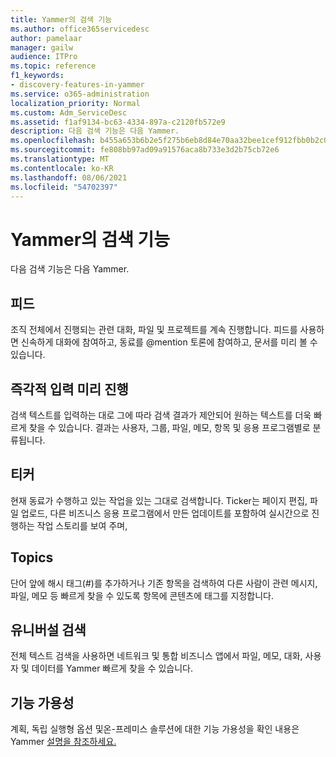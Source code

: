 ```yaml
---
title: Yammer의 검색 기능
ms.author: office365servicedesc
author: pamelaar
manager: gailw
audience: ITPro
ms.topic: reference
f1_keywords:
- discovery-features-in-yammer
ms.service: o365-administration
localization_priority: Normal
ms.custom: Adm_ServiceDesc
ms.assetid: f1af9134-bc63-4334-897a-c2120fb572e9
description: 다음 검색 기능은 다음 Yammer.
ms.openlocfilehash: b455a653b6b2e5f275b6eb8d84e70aa32bee1cef912fbb0b2c067315cb26cf3a
ms.sourcegitcommit: fe808bb97ad09a91576aca8b733e3d2b75cb72e6
ms.translationtype: MT
ms.contentlocale: ko-KR
ms.lasthandoff: 08/06/2021
ms.locfileid: "54702397"
---
```

# <a name="discovery-features-in-yammer"></a>Yammer의 검색 기능

다음 검색 기능은 다음 Yammer.
  
## <a name="feeds"></a>피드

조직 전체에서 진행되는 관련 대화, 파일 및 프로젝트를 계속 진행합니다. 피드를 사용하면 신속하게 대화에 참여하고, 동료를 @mention 토론에 참여하고, 문서를 미리 볼 수 있습니다.

## <a name="instant-type-ahead"></a>즉각적 입력 미리 진행

검색 텍스트를 입력하는 대로 그에 따라 검색 결과가 제안되어 원하는 텍스트를 더욱 빠르게 찾을 수 있습니다. 결과는 사용자, 그룹, 파일, 메모, 항목 및 응용 프로그램별로 분류됩니다.
    
## <a name="ticker"></a>티커

현재 동료가 수행하고 있는 작업을 있는 그대로 검색합니다. Ticker는 페이지 편집, 파일 업로드, 다른 비즈니스 응용 프로그램에서 만든 업데이트를 포함하여 실시간으로 진행하는 작업 스토리를 보여 주며,
  
## <a name="topics"></a>Topics

단어 앞에 해시 태그(#)를 추가하거나 기존 항목을 검색하여 다른 사람이 관련 메시지, 파일, 메모 등 빠르게 찾을 수 있도록 항목에 콘텐츠에 태그를 지정합니다.
  
## <a name="universal-search"></a>유니버설 검색

전체 텍스트 검색을 사용하면 네트워크 및 통합 비즈니스 앱에서 파일, 메모, 대화, 사용자 및 데이터를 Yammer 빠르게 찾을 수 있습니다.
  
## <a name="feature-availability"></a>기능 가용성

계획, 독립 실행형 옵션 및온-프레미스 솔루션에 대한 기능 가용성을 확인 내용은 Yammer [설명을 참조하세요.](yammer-service-description.md)
  
  
